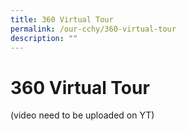```yaml
---
title: 360 Virtual Tour
permalink: /our-cchy/360-virtual-tour
description: ""
---
```

360 Virtual Tour
================

(video need to be uploaded on YT)